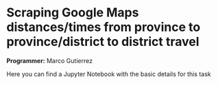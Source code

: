 Scraping Google Maps distances/times from province to province/district to district travel
====================

**Programmer:** Marco Gutierrez

Here you can find a Jupyter Notebook with the basic details for this task
